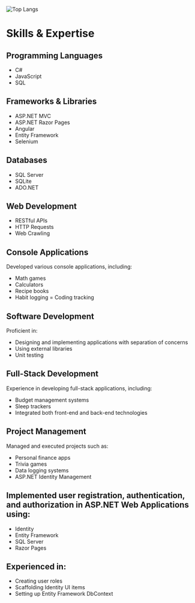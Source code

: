 ![Top Langs](https://github-readme-stats.vercel.app/api/top-langs/?username=DLee211&theme=transparent&hide_progress=true)

# Skills & Expertise

## Programming Languages
- C#
- JavaScript
- SQL

## Frameworks & Libraries
- ASP.NET MVC
- ASP.NET Razor Pages
- Angular
- Entity Framework
- Selenium
## Databases
- SQL Server
- SQLite
- ADO.NET
## Web Development
- RESTful APIs
- HTTP Requests
- Web Crawling
## Console Applications
Developed various console applications, including:
- Math games
- Calculators
- Recipe books
- Habit logging
= Coding tracking

## Software Development
Proficient in:
- Designing and implementing applications with separation of concerns
- Using external libraries
- Unit testing
## Full-Stack Development
Experience in developing full-stack applications, including:
- Budget management systems
- Sleep trackers
- Integrated both front-end and back-end technologies
## Project Management
Managed and executed projects such as:
- Personal finance apps
- Trivia games
- Data logging systems
- ASP.NET Identity Management
## Implemented user registration, authentication, and authorization in ASP.NET Web Applications using:
- Identity
- Entity Framework
- SQL Server
- Razor Pages
## Experienced in:
- Creating user roles
- Scaffolding Identity UI items
- Setting up Entity Framework DbContext
